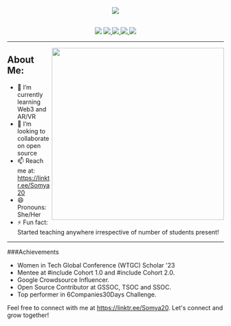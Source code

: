  <!--- ------------------------------------------------------------------------------------------------------------------------------------------------------ -->
<!--- -- Custom Designed Banner ---------------------------------------------------------------------------------------------------------------------------- -->
<!--- ------------------------------------------------------------------------------------------------------------------------------------------------------ -->

<div align="center">
<img src="https://github.com/user-attachments/assets/9f892143-1cb4-4b52-b054-f4e828d18dbe" align="center" />	
</div>  
</br>
<!--- ------------------------------------------------------------------------------------------------------------------------------------------------------ -->
<!--- -- Visitor Badge + Links ----------------------------------------------------------------------------------------------------------------------------- -->
<!--- ------------------------------------------------------------------------------------------------------------------------------------------------------ -->



<p align="center"> 
         <img src="https://img.shields.io/badge/LinkedIn-d5d5d5?style=for-the-badge&logo=linkedin&logoColor=0A0209" />
</a>
<a href="#">
         <img src="https://img.shields.io/badge/portfolio-d5d5d5?style=for-the-badge&logo=About.me&logoColor=0A0209" />
</a>
<a href="#">
	<img src="https://img.shields.io/badge/-LeetCode-d5d5d5?style=for-the-badge&logo=LeetCode&logoColor=0A0209" />
</a>
<a href="#">
	<img src="https://img.shields.io/badge/Twitter-d5d5d5?style=for-the-badge&logo=twitter&logoColor=0A0209" />
</a>
<a href="#">
	<img src="https://img.shields.io/badge/dev.to-d5d5d5?style=for-the-badge&logo=devdotto&logoColor=0A0209" />
</a>
</p>

---


<!--
Somya2010/Somya2010** is a ✨ _special_ ✨ repository because its `README.md` (this file) appears on your GitHub profile.

Here are some ideas to get you started:
###About

- 🔭 I’m currently working on ...
- 🌱 I’m currently learning ...
- 👯 I’m looking to collaborate on ...
- 🤔 I’m looking for help with ...
- 💬 Ask me about ...
- 📫 How to reach me: ...
- 😄 Pronouns: ...
- ⚡ Fun fact: ...
--> 

<!--- ------------------------------------------------------------------------------------------------------------------------------------------------------ -->
<!--- -- About ME  --------------------------------------------------------------------------------------------------------------------------------------- -->
<!--- ------------------------------------------------------------------------------------------------------------------------------------------------------ -->


<img align="right" width="400px" src="https://github.com/user-attachments/assets/47be1868-53f0-4acd-b87a-a332624462ce"> 

## About Me:
- 🌱 I’m currently learning Web3 and AR/VR
- 👯 I’m looking to collaborate on open source
- 📫 Reach me at: https://linktr.ee/Somya20
- 😄 Pronouns: She/Her
- ⚡ Fun fact: Started teaching anywhere irrespective of number of students present!
  
---

###Achievements

<!-- About-Me:START -->

* Women in Tech Global Conference (WTGC) Scholar '23
* Mentee at #include<her> Cohort 1.0 and #include<her> Cohort 2.0.
* Google Crowdsource Influencer. 
* Open Source Contributor at GSSOC, TSOC and SSOC.
* Top performer in 6Companies30Days Challenge.
  

<!-- About-Me:End -->

Feel free to connect with me at https://linktr.ee/Somya20. Let's connect and grow together!




